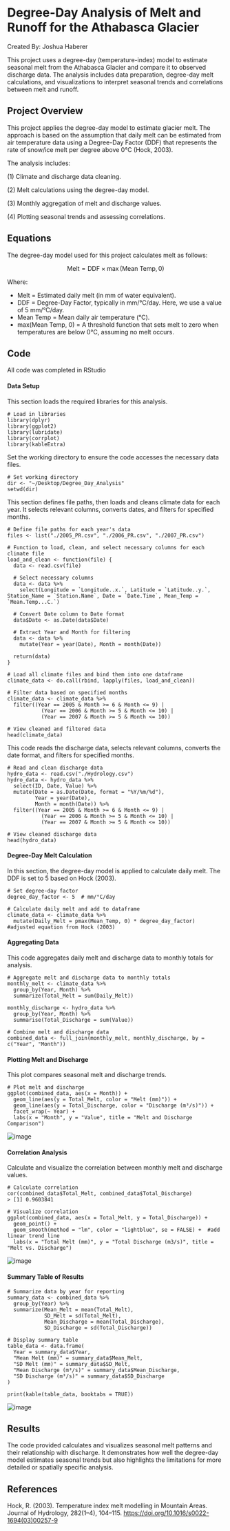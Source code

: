 # Degree-Day Analysis of Melt and Runoff for the Athabasca Glacier
Created By: Joshua Haberer

This project uses a degree-day (temperature-index) model to estimate seasonal melt from the Athabasca Glacier and compare it to observed discharge data. The analysis includes data preparation, degree-day melt calculations, and visualizations to interpret seasonal trends and correlations between melt and runoff.

## Project Overview

This project applies the degree-day model to estimate glacier melt. The approach is based on the assumption that daily melt can be estimated from air temperature data using a Degree-Day Factor (DDF) that represents the rate of snow/ice melt per degree above 0°C (Hock, 2003).

The analysis includes:

(1) Climate and discharge data cleaning.

(2) Melt calculations using the degree-day model.

(3) Monthly aggregation of melt and discharge values.

(4) Plotting seasonal trends and assessing correlations.

## Equations

The degree-day model used for this project calculates melt as follows:

$$
\text{Melt} = \text{DDF} \times \max(\text{Mean Temp}, 0)
$$

Where:
   - Melt = Estimated daily melt (in mm of water equivalent).
   - DDF = Degree-Day Factor, typically in mm/°C/day. Here, we use a value of 5 mm/°C/day.
   - Mean Temp = Mean daily air temperature (°C).
   - max(Mean Temp, 0) = A threshold function that sets melt to zero when temperatures are below 0°C, assuming no melt occurs.

## Code
All code was completed in RStudio
#### Data Setup
This section loads the required libraries for this analysis.

```
# Load in libraries
library(dplyr)
library(ggplot2)
library(lubridate)
library(corrplot)
library(kableExtra)
```
Set the working directory to ensure the code accesses the necessary data files.

```
# Set working directory
dir <- "~/Desktop/Degree_Day_Analysis"
setwd(dir)
```
This section defines file paths, then loads and cleans climate data for each year. It selects relevant columns, converts dates, and filters for specified months.
```
# Define file paths for each year's data
files <- list("./2005_PR.csv", "./2006_PR.csv", "./2007_PR.csv")

# Function to load, clean, and select necessary columns for each climate file
load_and_clean <- function(file) {
  data <- read.csv(file)
  
  # Select necessary columns
  data <- data %>%
    select(Longitude = `Longitude..x.`, Latitude = `Latitude..y.`, Station_Name = `Station.Name`, Date = `Date.Time`, Mean_Temp = `Mean.Temp...C.`)
  
  # Convert Date column to Date format
  data$Date <- as.Date(data$Date)
  
  # Extract Year and Month for filtering
  data <- data %>%
    mutate(Year = year(Date), Month = month(Date))
  
  return(data)
}

# Load all climate files and bind them into one dataframe
climate_data <- do.call(rbind, lapply(files, load_and_clean))

# Filter data based on specified months
climate_data <- climate_data %>%
  filter((Year == 2005 & Month >= 6 & Month <= 9) |
           (Year == 2006 & Month >= 5 & Month <= 10) |
           (Year == 2007 & Month >= 5 & Month <= 10))

# View cleaned and filtered data
head(climate_data)
```
This code reads the discharge data, selects relevant columns, converts the date format, and filters for specified months.
```
# Read and clean discharge data
hydro_data <- read.csv("./Hydrology.csv")
hydro_data <- hydro_data %>%
  select(ID, Date, Value) %>%
  mutate(Date = as.Date(Date, format = "%Y/%m/%d"),
         Year = year(Date),
         Month = month(Date)) %>%
  filter((Year == 2005 & Month >= 6 & Month <= 9) |
           (Year == 2006 & Month >= 5 & Month <= 10) |
           (Year == 2007 & Month >= 5 & Month <= 10))

# View cleaned discharge data
head(hydro_data)
```
#### Degree-Day Melt Calculation
In this section, the degree-day model is applied to calculate daily melt. The DDF is set to 5 based on Hock (2003).
```
# Set degree-day factor
degree_day_factor <- 5  # mm/°C/day

# Calculate daily melt and add to dataframe
climate_data <- climate_data %>%
  mutate(Daily_Melt = pmax(Mean_Temp, 0) * degree_day_factor) #adjusted equation from Hock (2003)
```
#### Aggregating Data
This code aggregates daily melt and discharge data to monthly totals for analysis.
```
# Aggregate melt and discharge data to monthly totals
monthly_melt <- climate_data %>%
  group_by(Year, Month) %>%
  summarize(Total_Melt = sum(Daily_Melt))

monthly_discharge <- hydro_data %>%
  group_by(Year, Month) %>%
  summarise(Total_Discharge = sum(Value))

# Combine melt and discharge data
combined_data <- full_join(monthly_melt, monthly_discharge, by = c("Year", "Month"))
```
#### Plotting Melt and Discharge
This plot compares seasonal melt and discharge trends.
```
# Plot melt and discharge
ggplot(combined_data, aes(x = Month)) +
  geom_line(aes(y = Total_Melt, color = "Melt (mm)")) +
  geom_line(aes(y = Total_Discharge, color = "Discharge (m³/s)")) +
  facet_wrap(~ Year) +
  labs(x = "Month", y = "Value", title = "Melt and Discharge Comparison")
```
![image](https://github.com/user-attachments/assets/39433773-3ea1-4844-a6a3-adcdc118fe68)
#### Correlation Analysis
Calculate and visualize the correlation between monthly melt and discharge values.
```
# Calculate correlation
cor(combined_data$Total_Melt, combined_data$Total_Discharge)
> [1] 0.9603841

# Visualize correlation
ggplot(combined_data, aes(x = Total_Melt, y = Total_Discharge)) +
  geom_point() +
  geom_smooth(method = "lm", color = "lightblue", se = FALSE) +  #add linear trend line
  labs(x = "Total Melt (mm)", y = "Total Discharge (m3/s)", title = "Melt vs. Discharge")
```
![image](https://github.com/user-attachments/assets/3b814fc5-a12f-46d6-8286-16737e0110c8)

#### Summary Table of Results
```
# Summarize data by year for reporting
summary_data <- combined_data %>%
  group_by(Year) %>%
  summarize(Mean_Melt = mean(Total_Melt),
            SD_Melt = sd(Total_Melt),
            Mean_Discharge = mean(Total_Discharge),
            SD_Discharge = sd(Total_Discharge))

# Display summary table
table_data <- data.frame(
  Year = summary_data$Year,
  "Mean Melt (mm)" = summary_data$Mean_Melt,
  "SD Melt (mm)" = summary_data$SD_Melt,
  "Mean Discharge (m³/s)" = summary_data$Mean_Discharge,
  "SD Discharge (m³/s)" = summary_data$SD_Discharge
)

print(kable(table_data, booktabs = TRUE))
```
![image](https://github.com/user-attachments/assets/a376dae2-472c-4a2d-8d83-8afac59e7e8e)

## Results
The code provided calculates and visualizes seasonal melt patterns and their relationship with discharge. It demonstrates how well the degree-day model estimates seasonal trends but also highlights the limitations for more detailed or spatially specific analysis.

## References

Hock, R. (2003). Temperature index melt modelling in Mountain Areas. Journal of Hydrology, 282(1–4), 104–115. https://doi.org/10.1016/s0022-1694(03)00257-9


